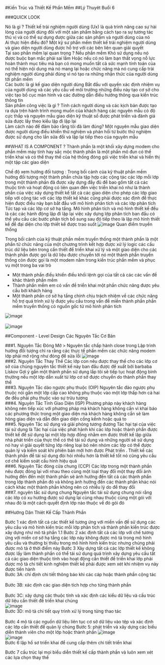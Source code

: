 #Kiến Trúc và Thiết Kế Phần Mềm
##Lý Thuyêt Buổi 6


###QUICK LOOK
<aside>
 Nó là gì ?
Thiết kế trải nghiệm người dùng (Ux) là quá trình nâng cao sự hài lòng của người dùng đối với một sản phẩm bằng cách tạo ra sự tương tác thú vị và có thể sự dụng được giữa các sản phẩm và người dùng của nó
</aside>
<aside>
Ai thực hiện điều đó?
Một kỹ sư phần mềm thiết kế trải nghiệm người dùng và giao diện người dùng được hỗ trợ với các bên liên quan giải quyết
</aside>
<aside>
Tại sao phần mềm lại quan trọng ?
Nếu phần mềm Khó sử dụng nếu nó được buộc bạn mắc phải sai lầm Hoặc nếu có nó làm bạn thất vọng nỗ lực hoàn thành mục tiêu mà bạn có mong muốn tất cả sức mạnh tính toán của nó thể hiện nội dung mà nó mang lại hoặc chức năng mà nó cung cấp trải nghiệm người dùng phải đúng vì nó tạo ra những nhận thức của người dùng tới phần mềm
</aside>
<aside>
Các bước là gì kế giao diện người dùng 
Bắt đầu với quyền xác định nhiệm vụ của người dùng và các yêu cầu về môi trường những điều này tạo cơ sở cho việc tạo bố cục màn hình và các đường dẫn điều hướng thông qua kiến trúc thông tin
</aside><aside>
Sản phẩm công việc là gì ? 
Tính cách người dùng và các kịch bản được tạo ra dựa trên hành trình mong muốn của khách hàng các nguyên mẫu có độ cực thấp và nguyên mẫu giao diện kỹ thuật số được phát triển và đánh giá sửa được lấy theo kiểu lập đi lập lại
</aside><aside>
Làm cách nào để đảm bảo rằng tôi đã làm đúng? 
Một nguyên mẫu giao diện được người dùng điều khiển thử nghiệm và phản hồi từ bước thử nghiệm được sử dụng cho lần sửa đổi và lặp lại tiếp theo của nguyên mẫu
</aside>


##WHAT IS A COMPONENT ?
<info>
Thành phần là một khối xây dựng modem cho phần mềm máy tính hay sắc mộc thành phần là một phần mô đun có thể triển khai và có thể thay thế của hệ thống đóng gói việc triển khai và hiển thị một tập các giao diện

</info>
<success>
<Text>
 Chế độ xem hướng đối tượng :  
</Text>
 Trong bối cảnh của kỹ thuật phần mềm hướng đối tượng một thành phần chứa tập hợp các cộng tác các lớp mỗi lớp trong một thành phần đã được xây dựng đầy đủ để bao gồm tất cả các thuộc tính và hoạt động có liên quan đến việc triển khai nó như là thành phần của việc xây dựng thiết kế tất cả các giao diện cho phép các lớp giao tiếp với cộng tác với các lớp thiết kế khác cũng phải được xác định để thực hiện được điều này bạn bắt đầu với mô hình phân tích và các lớp phân tích Tức tạp và các lớp cơ sở hạ tầng.
Mô hình phân tích và mô hình thiết kế  đều là các các hành động lặp đi lặp lại việc xây dựng lớp phân tích ban đầu có thể yêu cầu các bước phân tích bổ sung sau đó tiếp theo là lập mô hình thiết kế để đại diện cho lớp thiết kế được trao suốt
</success>

<img src="https://i.ibb.co/MR5ND20/image.png" alt="image" border="0">

<Text>
Quan điểm truyền thống

 Trong bối cảnh của kỹ thuật phần mềm truyền thống một thành phần là một phần tử chức năng của một chương trình kết hợp được xử lý logic các cấu trúc dữ liệu bên trong cần thiết để triển khai  xử lý và một giao diện cho các thành phần được gọi là dữ liệu được chuyển tới nó một thành phần truyền thống còn được gọi là một modem nằm trong kiến trúc phần mềm và phục vụ một trong ba vai trò 
- Một thành phần điều khiển điều khối lệnh gọi của tất cả các các vấn đề khác thành phần mềm
- Thành phần mềm em có vấn đề triển khai một phần chức năng được yêu cầu bởi  khách hàng
- Một thành phần cơ sở hạ tầng chính chịu trách nhiệm về các chức năng hỗ trợ quá trình xử lý được yêu cầu trong vấn đề miền
 thành phần phần mềm truyền thống có nguồn gốc từ mô hình phân tích
</Text>

<img src="https://i.ibb.co/p0NCkb9/image.png"  alt="image" border="0">
<br />
<br />
<img src="https://i.ibb.co/dmKmMj6/image.png" alt="image" border="0">

##Component - Level Design
Các Nguyên Tắc Cơ Bản

<aside>
###1. Nguyên Tắc Đóng Mở 
> Nguyên tắc chấp hành close trong Lập trình hướng đối tượng chỉ ra rằng các thực tế phần mềm các chức năng modem lớp phải mở rộng như đóng để sửa lỗi 
<img src="https://i.ibb.co/dPDkj3p/image.png" alt="image" border="0">
</aside>

<aside>
###2. Nguyên Tắc Thay Thế 
Các lớp con nêu được thay thế cho các lớp cơ sở của chúng nguyên tắc thiết kế này ban đầu được đề xuất bởi barbaba Lískov Gợi ý gần một thành phần sử dụng lắp tôi sẽ tiếp tục hoạt động bình thường nếu một lớp dẫn xuất từ lớp cơ sở được chuyển do thành phần thay thế
</aside>

<aside>
###3. Nguyên Tắc dảo ngược phụ thuộc (OIP)
Nguyên tắc đảo ngược phụ thuộc nói gần một lớp cấp cao không phụ thuộc vào một lớp thấp hơn cả hai đe đều  phải phụ thuộc vào sự trừu tượng
</aside>

<aside>
###4. Nguyên Tắc Tính Giao Diện (ISP)
Phương pháp này khách hàng không nên tiếp xúc với phương pháp mà khách hàng không cần vì khai báo các phương thức trong một giao diện mà khách hàng không cần sẽ làm hỏng giao diện và dẫn đến giao diện cồng kềnh hoặc quá to
</aside>

<aside>
###5. Nguyên Tắc sữ dụng và giải phóng tương đương
Tác hại tại của việc tái sử dụng là Tác hại của việc phát hành khi các lớp hoặc thành phần được thiết kế để sử dụng lại một lớp hợp đồng nhằm em được thiết kế lập giữa nhà phát triển của thực thể có thể tái sử dụng và những người sẽ sử dụng nó hay vì giải quyết từng lớp riêng loại bỏ nên nhóm các lớp có thể được quản lý và kiểm soát  khi phiên bản mới hơn được Phát triển . Thiết kế các thành phần để tái sử dụng đòi hỏi nhiều hơn là thiết  kế tốt nó cũng yêu cầu cơ chế kiểm soát cấu hình hiệu quả
</aside>

<aside>
###6. Nguyên Tắc đóng cửa chung (CCP) 
Các lớp trong một thành phần nêu được đóng lại với nhau theo cùng một loại thay đổi một thay đổi ảnh hưởng đến đến một thành phần sẽ ảnh hưởng đến tất cả các thành phần trong lớp thành phần đó và không ảnh hưởng đến các thành phần khác nói cách khác một thành phần không nên có nhiều lý do để thay đổi
</aside>

<aside>
###7.  nguyên tắc sử dụng chung
Nguyên tắc tái sử dụng chung nói rằng các lớp có xu hướng được sử dụng lại cùng nhau thuộc cùng một gói với nhau đó là một cách quyết định lớp nào thuộc về  đó gói đó

</aside>


##Hướng Dân Thiêt Kế Cấp Thành Phần


<danger>
Bước 1 xác định tất cả các thiết kế tương ứng với miền vấn đề sử dụng các yêu cầu và mô hình kiến trúc mỗi lớp phân tích và thành phần kiến trúc được xây dựng như mô tả phần 1.1
</danger>


<danger>
 Bước 2 xác định tất cả các lớp với chế tương ứng với miền cơ sở hạ tầng các lớp này không được mô tả trong mô hình yêu cầu và thường bị thiếu trong mô hình hình kiến trúc nhưng chúng phải được mô tả ở thời điểm này
</danger>


<danger>
 Bước 3 Xây dựng tất cả các lớp thiết kế không được lấy làm thành phần có thể tái sử dụng
 quá trình xây dựng yêu cầu tất cả các giao diện thuộc tính vào hoạt động cần thiết để triển khai lớp phải được mô tả chi tiết kinh nghiệm thiết kế phải được xem xét khi nhiệm vụ này được tiến hành
 
</danger>


 <aside>
 Bước 3A:  chỉ định chi tiết thông báo khi các cáp hoặc thành phần cộng tác 
 </aside>
 <br>
 <aside>
 Bước 3B:  xác định các giao diện tích hợp cho từng thành phần
 </aside>
 <br>
 
 <aside>
 Bước 3C: xây dựng các thuộc tính và xác định các kiểu dữ liệu và cấu trúc dữ liệu cần thiết để triển khai chúng
 </aside>
<img src="https://i.ibb.co/bFcXT0b/image.png" alt="image" border="0">
 <br>
 
 <aside>
 Bước 3D: mô tả chi tiết quy trình xử lý trong từng thao tác
 </aside>
 <br>
 
<danger>
Bước 4 mô tả các nguồn dữ liệu liên tục cơ sở dữ liệu vào tệp và xác định các lớp cần thiết để quản lý chúng
</danger>


<danger>
Bước 5:  phát triển và xây dựng các biểu diễn thành viên cho một lớp hoặc thành phần

</danger>
<img src="https://i.ibb.co/CKnWM8N/image.png" alt="image" border="0">
 <br>


<img src="https://i.ibb.co/N6b3hFR/image.png" alt="image" border="0">
<br>
<danger>
Bước 6 lập hồ sơ triển khai để cung cấp thêm chi tiết triển khai
</danger>

<danger>

Bước 7 cấu trúc  lại mọi biểu diễn thiết kế cấp thành phần và luôn xem xét các lựa chọn thay thế 

</danger>





 

 
 






